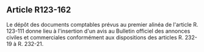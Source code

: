 Article R123-162
----
Le dépôt des documents comptables prévus au premier alinéa de l'article R.
123-111 donne lieu à l'insertion d'un avis au Bulletin officiel des annonces
civiles et commerciales conformément aux dispositions des articles R. 232-19 à
R. 232-21.
